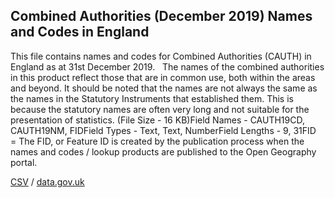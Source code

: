 ## Combined Authorities (December 2019) Names and Codes in England

This file contains names and codes for Combined Authorities (CAUTH) in England as at 31st December 2019.   The names of the combined authorities in this product reflect those that are in common use, both within the areas and beyond. It should be noted that the names are not always the same as the names in the Statutory Instruments that established them. This is because the statutory names are often very long and not suitable for the presentation of statistics. (File Size - 16 KB)Field Names - CAUTH19CD, CAUTH19NM, FIDField Types - Text, Text, NumberField Lengths - 9, 31FID = The FID, or Feature ID is created by the publication process when the names and codes / lookup products are published to the Open Geography portal. 

[CSV](csv/239.csv) / [data.gov.uk](https://data.gov.uk/dataset/071ae3c6-d74e-4f53-be8a-5e7cebd7b031/combined-authorities-december-2019-names-and-codes-in-england)

